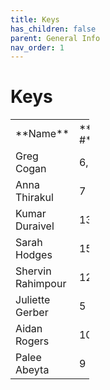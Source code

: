 ```yaml
---
title: Keys
has_children: false
parent: General Info
nav_order: 1
---
```

# Keys
<table style="width:25%;" border="0">

<tbody>

<tr>

<td>**Name**</td>

<td>**Key #**</td>

</tr>

<tr>

<td>Greg Cogan </td>

<td>6, 8, </td>

</tr>

<tr>

<td>Anna Thirakul </td>

<td>7 </td>

</tr>

<tr>

<td>Kumar Duraivel </td>

<td>13 </td>

</tr>

<tr>

<td>Sarah Hodges </td>

<td>15 </td>

</tr>

<tr>

<td>Shervin Rahimpour </td>

<td>12 </td>

</tr>

<tr>

<td>Juliette Gerber </td>

<td>5 </td>

</tr>

<tr>

<td>Aidan Rogers</td>

<td>10 </td>

</tr>

<tr>

<td>Palee Abeyta</td>

<td>9</td>

</tr>

</tbody>

</table>